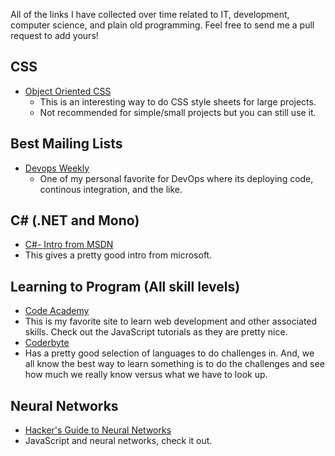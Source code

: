 All of the links I have collected over time related to IT, development, computer science, and plain old programming. Feel free to send me a pull request to add yours!

## CSS
* [Object Oriented CSS](http://www.smashingmagazine.com/2011/12/12/an-introduction-to-object-oriented-css-oocss/)
  * This is an interesting way to do CSS style sheets for large projects.
  * Not recommended for simple/small projects but you can still use it.

## Best Mailing Lists
* [Devops Weekly](http://www.devopsweekly.com/)
  * One of my personal favorite for DevOps where its deploying code, continous integration, and the like.

## C# (.NET and Mono)
* [C#- Intro from MSDN](http://msdn.microsoft.com/en-us/library/aa645597(v=vs.71).aspx)
 * This gives a pretty good intro from microsoft.  

## Learning to Program (All skill levels)
* [Code Academy](http://www.codecademy.com/learn)
 * This is my favorite site to learn web development and other associated skills. Check out the JavaScript tutorials as they are pretty nice.
 * [Coderbyte](http://coderbyte.com/CodingArea/Challenges/#hardChals)
  * Has a pretty good selection of languages to do challenges in. And, we all know the best way to learn something is to do the challenges and see how much we really know versus what we have to look up. 

## Neural Networks
* [Hacker's Guide to Neural Networks](http://karpathy.github.io/neuralnets/)
 * JavaScript and neural networks, check it out. 

